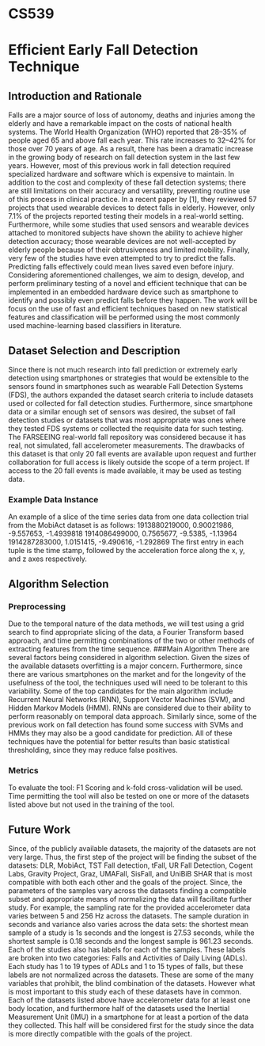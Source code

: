 ﻿# CS539 
# Efficient Early Fall Detection Technique

## Introduction and Rationale
Falls are a major source of loss of autonomy, deaths and injuries among the elderly and have a remarkable impact on the costs of national health systems. The World Health Organization (WHO) reported that 28–35% of people aged 65 and above fall each year. This rate increases to 32–42% for those over 70 years of age. As a result, there has been a dramatic increase in the growing body of research on fall detection system in the last few years. However, most of this previous work in fall detection required specialized hardware and software which is expensive to maintain. In addition to the cost and complexity of these fall detection systems; there are still limitations on their accuracy and versatility, preventing routine use of this process in clinical practice. In a recent paper by [1], they reviewed 57 projects that used wearable devices to detect falls in elderly. However, only 7.1% of the projects reported testing their models in a real-world setting. Furthermore, while some studies that used sensors and wearable devices attached to monitored subjects have shown the ability to achieve higher detection accuracy; those wearable devices are not well-accepted by elderly people because of their obtrusiveness and limited mobility.  Finally, very few of the studies have even attempted to try to predict the falls.  Predicting falls effectively could mean lives saved even before injury. 
Considering aforementioned challenges, we aim to design, develop, and perform preliminary testing of a novel and efficient technique that can be implemented in an embedded hardware device such as smartphone to identify and possibly even predict falls before they happen. The work will be focus on the use of fast and efficient techniques based on new statistical features and classification will be performed using the most commonly used machine-learning based classifiers in literature.

## Dataset Selection and Description
Since there is not much research into fall prediction or extremely early detection using smartphones or strategies that would be extensible to the sensors found in smartphones such as wearable Fall Detection Systems (FDS), the authors expanded the dataset search criteria to include datasets used or collected for fall detection studies.  Furthermore, since smartphone data or a similar enough set of sensors was desired, the subset of fall detection studies or datasets that was most appropriate was ones where they tested FDS systems or collected the requisite data for such testing.  The FARSEEING real-world fall repository was considered because it has real, not simulated, fall accelerometer measurements.  The drawbacks of this dataset is that only 20 fall events are available upon request and further collaboration for full access is likely outside the scope of a term project. If access to the 20 fall events is made available, it may be used as testing data.  
### Example Data Instance
An example of a slice of the time series data from one data collection trial from the MobiAct dataset is as follows: 
1913880219000, 0.90021986, -9.557653, -1.4939818
1914086499000, 0.7565677, -9.5385, -1.13964
1914287283000, 1.0151415, -9.490616, -1.292869
The first entry in each tuple is the time stamp, followed by the acceleration force along the x, y, and z axes respectively.
## Algorithm Selection
### Preprocessing
Due to the temporal nature of the data methods, we will test using a grid search to find appropriate slicing of the data, a Fourier Transform based approach, and time permitting combinations of the two or other methods of extracting features from the time sequence.
###Main Algorithm
There are several factors being considered in algorithm selection. Given the sizes of the available datasets overfitting is a major concern.  Furthermore, since there are various smartphones on the market and for the longevity of the usefulness of the tool, the techniques used will need to be tolerant to this variability.  Some of the top candidates for the main algorithm include Recurrent Neural Networks (RNN), Support Vector Machines (SVM), and Hidden Markov Models (HMM).  RNNs are considered due to their ability to perform reasonably on temporal data approach. Similarly since, some of the previous work on fall detection has found some success with SVMs and HMMs they may also be a good candidate for prediction.  All of these techniques have the potential for better results than basic statistical thresholding, since they may reduce false positives.
### Metrics
To evaluate the tool: F1 Scoring and k-fold cross-validation will be used.  Time permitting the tool will also be tested on one or more of the datasets listed above but not used in the training of the tool.

## Future Work
Since, of the publicly available datasets, the majority of the datasets are not very large.  Thus, the first step of the project will be finding the subset of the datasets: DLR, MobiAct, TST Fall detection, tFall, UR Fall Detection, Cogent Labs, Gravity Project, Graz, UMAFall, SisFall, and UniBiB SHAR that is most compatible with both each other and the goals of the project.
Since, the parameters of the samples vary across the datasets finding a compatible subset and appropriate means of normalizing the data will facilitate further study.  For example, the sampling rate for the provided accelerometer data varies between 5 and 256 Hz across the datasets.  The sample duration in seconds and variance also varies across the data sets: the shortest mean sample of a study is 1s seconds and the longest is 27.53 seconds, while the shortest sample is 0.18 seconds and the longest sample is 961.23 seconds.  Each of the studies also has labels for each of the samples.  These labels are broken into two categories: Falls and Activities of Daily Living (ADLs).  Each study has 1 to 19 types of ADLs and 1 to 15 types of falls, but these labels are not normalized across the datasets.  These are some of the many variables that prohibit, the blind combination of the datasets.
However what is most important to this study each of these datasets have in common.  Each of the datasets listed above have accelerometer data for at least one body location, and furthermore half of the datasets used the Inertial Measurement Unit (IMU) in a smartphone for at least a portion of the data they collected.  This half will be considered first for the study since the data is more directly compatible with the goals of the project.   
